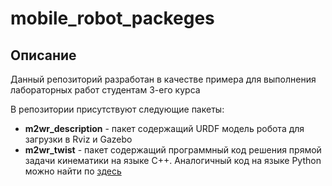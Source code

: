 # mobile_robot_packeges
## Описание

Данный репозиторий разработан в качестве примера для выполнения лабораторных работ студентам 3-его курса

В репозитории присутствуют следующие пакеты:
- **m2wr_description** - пакет содержащий URDF модель робота для загрузки в Rviz и Gazebo
- **m2wr_twist** - пакет содержащий программный код решения прямой задачи кинематики на языке C++. Аналогичный код на языке Python можно найти по [здесь](https://github.com/ros-teleop/teleop_twist_keyboard)
